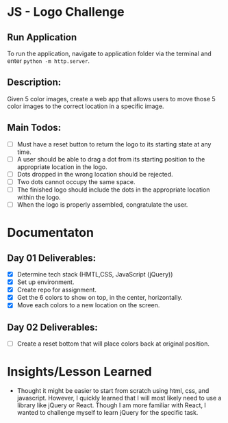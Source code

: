 # JS - Logo Challenge

## Run Application
To run the application, navigate to application folder via the terminal and enter `python -m http.server`.

## Description:
Given 5 color images, create a web app that allows users to move those 5 color images to the correct location in a specific image. 

## Main Todos:
- [ ] Must have a reset button to return the logo to its starting state at any time.
- [ ] A user should be able to drag a dot from its starting position to the appropriate location in the logo.
- [ ] Dots dropped in the wrong location should be rejected.
- [ ] Two dots cannot occupy the same space.
- [ ] The finished logo should include the dots in the appropriate location within the logo.
- [ ] When the logo is properly assembled, congratulate the user.

# Documentaton
## Day 01 Deliverables:
- [x] Determine tech stack (HMTL,CSS, JavaScript (jQuery))
- [x] Set up environment.
- [x] Create repo for assignment.
- [x] Get the 6 colors to show on top, in the center, horizontally.
- [x] Move each colors to a new location on the screen.

## Day 02 Deliverables:
- [ ] Create a reset bottom that will place colors back at original position.

# Insights/Lesson Learned
- Thought it might be easier to start from scratch using html, css, and javascript. However, I quickly learned that I will most likely need to use a library like jQuery or React. Though I am more familiar with React, I wanted to challenge myself to learn jQuery for the specific task. 